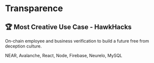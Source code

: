 # Transparence

## 🏆 Most Creative Use Case - HawkHacks

On-chain employee and business verification to build a future free from deception culture.

NEAR, Avalanche, React, Node, Firebase, Neurelo, MySQL
